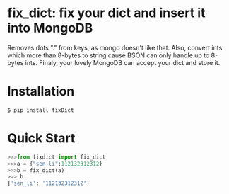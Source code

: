 # fix_dict: fix your dict and insert it into MongoDB

Removes dots "." from keys, as mongo doesn't like that.
Also, convert ints which more than 8-bytes  to string cause BSON can only handle up to 8-bytes ints.
Finaly, your lovely MongoDB can accept your dict and store it.

#  Installation
```
$ pip install fixDict
```
# Quick Start
```python
>>>from fixdict import fix_dict
>>>a = {"sen.li":112132312312}
>>>b = fix_dict(a)
>>> b
{'sen_li': '112132312312'}
```
